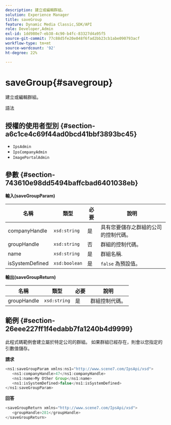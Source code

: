 ```yaml
---
description: 建立或編輯群組。
solution: Experience Manager
title: saveGroup
feature: Dynamic Media Classic,SDK/API
role: Developer,Admin
exl-id: 1dd980e7-eb38-4c90-b4fc-83327d4a95f5
source-git-commit: 77c88d5fe20e048f6fad2bb23cb1abe090793acf
workflow-type: tm+mt
source-wordcount: '92'
ht-degree: 22%

---
```


# saveGroup{#savegroup}

建立或編輯群組。

語法

## 授權的使用者型別 {#section-a6c1ce4c69f44ad0bcd41bbf3893bc45}

* `IpsAdmin`
* `IpsCompanyAdmin`
* `ImagePortalAdmin`

## 參數 {#section-743610e98dd5494baffcbad6401038eb}

**輸入(saveGroupParam)**

| 名稱 | 類型 | 必要 | 說明 |
|---|---|---|---|
| companyHandle | `xsd:string` | 是 | 具有您要儲存之群組的公司的控制代碼。 |
| groupHandle | `xsd:string` | 否 | 群組的控制代碼。 |
| name | `xsd:string` | 是 | 群組名稱. |
| isSystemDefined | `xsd:boolean` | 是 | `false` 為預設值。 |

**輸出(saveGroupReturn)**

| 名稱 | 類型 | 必要 | 說明 |
|---|---|---|---|
| groupHandle | `xsd:string` | 是 | 群組控制代碼。 |

## 範例 {#section-26eee227ff1f4edabb7fa1240b4d9999}

此程式碼範例會建立屬於特定公司的群組。 如果群組已經存在，則會以您指定的引數值儲存。

**請求**

```java
<ns1:saveGroupParam xmlns:ns1="http://www.scene7.com/IpsApi/xsd">
   <ns1:companyHandle>47</ns1:companyHandle>
   <ns1:name>My Other Group</ns1:name>
   <ns1:isSystemDefined>false</ns1:isSystemDefined>
</ns1:saveGroupParam>
```

**回答**

```java
<saveGroupReturn xmlns="http://www.scene7.com/IpsApi/xsd">
   <groupHandle>281</groupHandle>
</saveGroupReturn>
```
